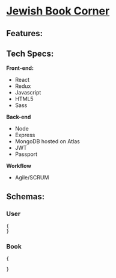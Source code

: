 
# [Jewish Book Corner]()

## Features: 

## Tech Specs: 
**Front-end:**
- React
- Redux
- Javascript
- HTML5
- Sass

**Back-end**
- Node
- Express
- MongoDB hosted on Atlas
- JWT 
- Passport 

**Workflow**
- Agile/SCRUM 

## Schemas: 

### User
```
{
}
```

### Book
```
{

}
```
